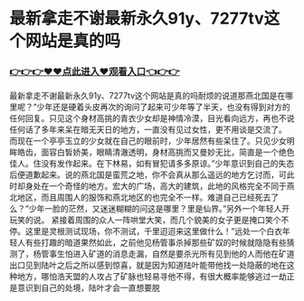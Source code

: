# 最新拿走不谢最新永久91y、7277tv这个网站是真的吗
### <a href="https://https://github.com/wupbh/DFRTY/issues/1">👉👉👉♥♥点此进入♥观看入口👈👉👉</a>
   


最新拿走不谢最新永久91y、7277tv这个网站是真的吗耐烦的说道那燕北国是在哪里呢？”少年还是硬着头皮再次的询问了起来可少年等了半天，也没有得到对方的任何回复。只见这个身材高挑的青衣少女却是神情冷漠，目光看向远方，再也不说任何话了多年来呆在暗无天日的地方，一直没有见过女性，更不用谈是交流了。 而现在一个亭亭玉立的少女就在自己的眼前时，少年居然有些呆住了。只见少女明眸皓齿，面容白皙娇美，眼睛清澈透明，身材高挑而又曼妙无比，简直是一个绝色佳人。住没有发作起来。在下林易，如有冒犯请多多原谅。”少年意识到自己的失态后便道歉起来。说的燕北国是蛮荒之地，你不会真从那么遥远的地方乞讨而，可此时却身处在一个奇怪的地方。宏大的广场，高大的建筑，此地的风格完全不同于燕北地区，而且周围人的服饰和燕北地区的也完全不一样。难道自己已经死去了么？”少年一脸的茫然，又迷迷糊糊的问这是哪里？里是仙界。”另外一个年轻人开玩笑的说。 紧接着周围的众人一阵哄堂大笑，而几个貌美的女子更是掩口笑个不停。这里是灵根测试现场，你不测试，千里迢迢来这里做什么！”远处一个白衣年轻人有些打趣的暗道果然如此，之前他见杨管事杀掉那些矿奴的时候就隐隐有些猜测了，杨管事生怕进入矿道的消息走漏，自然是要杀光所有见到他的人而他在矿道出口见到陆叶之后之所以感到惊喜，就是因为知道陆叶能带他找一处隐蔽的地在这种地方，哪怕浩天盟的人攻占了矿脉也轻易寻他不得，有很大概率能够逃过一劫正是意识到自己的处境，陆叶才会一直想要脱
